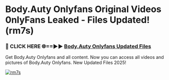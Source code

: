 # Body.Auty Onlyfans Original Videos 0nlyFans Leaked - Files Updated! (rm7s)

<h3>🔴 CLICK HERE 🌐==►► <a href="https://tinyurl.com/ehrbuxhb" rel="nofollow">Body.Auty Onlyfans Updated Files</a></h3>

Get Body.Auty Onlyfans and all content. Now you can access all videos and pictures of Body.Auty Onlyfans. New Updated Files 2025!

[![rm7s](https://i.imgur.com/lVYEuWS.gif)](https://tinyurl.com/ehrbuxhb)
